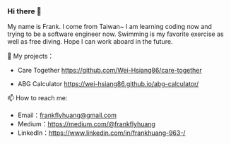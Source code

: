 ### Hi there 👋
My name is Frank. I come from Taiwan~
I am learning coding now and trying to be a software engineer now.
Swimming is my favorite exercise as well as free diving.
Hope I can work aboard in the future.

🌱 My projects：
- Care Together
https://github.com/Wei-Hsiang86/care-together

- ABG Calculator
https://wei-hsiang86.github.io/abg-calculator/

📫 How to reach me:
- Email：frankflyhuang@gmail.com
- Medium：https://medium.com/@frankflyhuang
- LinkedIn：https://www.linkedin.com/in/frankhuang-963-/

<!--
**Wei-Hsiang86/Wei-Hsiang86** is a ✨ _special_ ✨ repository because its `README.md` (this file) appears on your GitHub profile.

Here are some ideas to get you started:

- 🔭 I’m currently working on ...
- 🌱 I’m currently learning ...
- 👯 I’m looking to collaborate on ...
- 🤔 I’m looking for help with ...
- 💬 Ask me about ...
- 📫 How to reach me: ...
- 😄 Pronouns: ...
- ⚡ Fun fact: ...
-->
